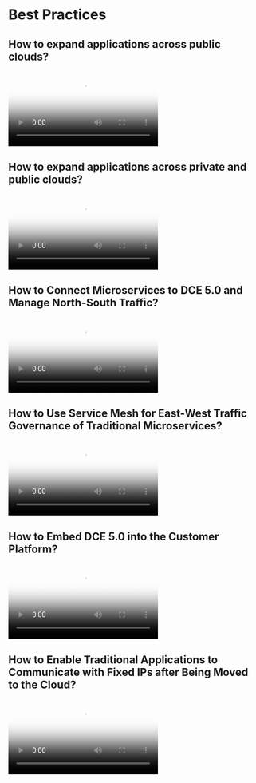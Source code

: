 # Best Practices

## How to expand applications across public clouds?

<div class="responsive-video-container">
<video controls src="https://harbor-test2.cn-sh2.ufileos.com/docs/videos/crosscloud-migrate-en.mp4" preload="metadata" poster="../images/multicloud-convert.png"></video>
</div>

## How to expand applications across private and public clouds?

<div class="responsive-video-container">
<video controls src="https://harbor-test2.cn-sh2.ufileos.com/docs/videos/failover-en.mp4" preload="metadata" poster="../images/hybrid-expansion.png"></video>
</div>

## How to Connect Microservices to DCE 5.0 and Manage North-South Traffic?

<div class="responsive-video-container">
<video controls src="https://harbor-test2.cn-sh2.ufileos.com/docs/videos/microservice01.mp4" preload="metadata" poster="../images/south-north.png"></video>
</div>

## How to Use Service Mesh for East-West Traffic Governance of Traditional Microservices?

<div class="responsive-video-container">
<video controls src="https://harbor-test2.cn-sh2.ufileos.com/docs/videos/microservice02.mp4" preload="metadata" poster="../images/west-east.png"></video>
</div>

## How to Embed DCE 5.0 into the Customer Platform?

<div class="responsive-video-container">
<video controls src="https://harbor-test2.cn-sh2.ufileos.com/docs/videos/oem-out.mp4" preload="metadata" poster="../images/oem-out.png"></video>
</div>

## How to Enable Traditional Applications to Communicate with Fixed IPs after Being Moved to the Cloud?

<div class="responsive-video-container">
<video controls src="https://harbor-test2.cn-sh2.ufileos.com/docs/videos/underlay-ip.mp4" preload="metadata" poster="../images/underlay-ip.png"></video>
</div>
